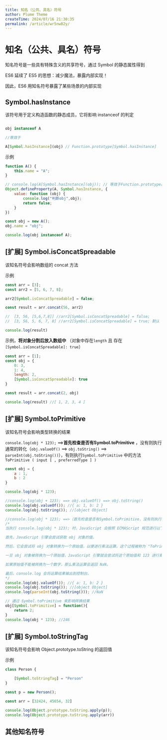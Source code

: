 ```yaml
---
title: 知名（公共、具名）符号
author: Plume Theme
createTime: 2024/07/16 21:30:35
permalink: /article/wr5nw82y/
---
```

# 知名（公共、具名）符号

知名符号是一些具有特殊含义的共享符号，通过 Symbol 的静态属性得到

ES6 延续了 ES5 的思想：减少魔法，暴露内部实现！

因此，ES6 用知名符号暴露了某些场景的内部实现

## Symbol.hasInstance

该符号用于定义构造函数的静态成员，它将影响 instanceof 的判定

```js

obj instanceof A

//等效于

A[Symbol.hasInstance](obj) // Function.prototype[Symbol.hasInstance]

```

示例

```js
function A() {
    this.name = "A";
}

// console.log(A[Symbol.hasInstance](obj)); // 等效于Function.prototype[Symbol.hasInstance] 修改Symbol.hasInstance的方法
Object.defineProperty(A, Symbol.hasInstance, {
    value: function (obj) {
        console.log("判断obj",obj);
        return false;
    }
})

const obj = new A();
obj.name = "obj";

console.log(obj instanceof A);

```

## [扩展] Symbol.isConcatSpreadable

该知名符号会影响数组的 concat 方法

示例

```js
const arr = [3];
const arr2 = [5, 6, 7, 8];

arr2[Symbol.isConcatSpreadable] = false;

const result = arr.concat(56, arr2)

//  [3, 56, [5,6,7,8]] //arr2[Symbol.isConcatSpreadable] = false;
//  [3, 56, 5, 6, 7, 8] //arr2[Symbol.isConcatSpreadable] = true; 默认

console.log(result)
```

示例，**将对象分割后放入数组中** （对象中存在`length` 且 存在`[Symbol.isConcatSpreadable]: true`）

```js
const arr = [1];
const obj = {
    0: 3,
    1: 4,
    length: 2,
    [Symbol.isConcatSpreadable]: true
}

const result = arr.concat(2, obj)

console.log(result) //[ 1, 2, 3, 4 ]
```

## [扩展] Symbol.toPrimitive

该知名符号会影响类型转换的结果

`console.log(obj * 123);` ==>**首先检查是否有Symbol.toPrimitive**
，没有则执行通常的转化（`obj.valueOf()` ==> `obj.toString()` ==> `parseInt(obj.toString())`），有则执行`Symbol.toPrimitive`
中的方法`ToPrimitive ( input [ , preferredType ] )`

```js
const obj = {
    a : 1,
    b : 2
}

console.log(obj * 123);

//console.log(obj + 123); ==> obj.valueOf() ==> obj.toString() 
console.log(obj.valueOf()); //{ a: 1, b: 2 }
console.log(obj.toString()); //[object Object]

//console.log(obj * 123); ==>（首先检查是否有Symbol.toPrimitive，没有则执行通常的转化，有则执行Symbol.toPrimitive中的方法） obj.valueOf() ==> obj.toString() ==> parseInt(obj.toString())
/*
当执行 console.log(obj * 123); 时，JavaScript 会按照 ECMAScript 规范进行以下步骤：

首先，JavaScript 引擎会尝试获取 obj 对象的值。

然后，它会尝试将 obj 对象转换为一个原始值，以便进行乘法运算。这个过程被称为 "ToPrimitive" 转换。如果 obj 对象有 valueOf 方法并且返回一个原始值，那么 JavaScript 引擎会使用这个值。如果 obj 对象没有 valueOf 方法或者 valueOf 方法没有返回一个原始值，那么 JavaScript 引擎会尝试调用 obj 对象的 toString 方法并使用返回的字符串。

一旦 obj 对象被转换为一个原始值，JavaScript 引擎就会尝试将这个原始值和 123 进行乘法运算。如果原始值是一个数字，那么这个运算就会成功。如果原始值不是一个数字（例如，一个字符串），那么 JavaScript 引擎会尝试将这个原始值转换为一个数字。

如果原始值不能被转换为一个数字，那么乘法运算会返回 NaN。

最后，console.log 会将运算结果输出到控制台。
*/
console.log(obj.valueOf()); //{ a: 1, b: 2 }
console.log(obj.toString()); //[object Object]
console.log(parseInt(obj.toString())); //NaN

// 通过 Symbol.toPrimitive 来影响转换结果
obj[Symbol.toPrimitive] = function(){
    return 2;
}
console.log(obj * 123); //246
```

## [扩展] Symbol.toStringTag

该知名符号会影响 Object.prototype.toString 的返回值

示例

```js
class Person {

    [Symbol.toStringTag] = "Person"
}

const p = new Person();

const arr = [32424, 45654, 32]

console.log(Object.prototype.toString.apply(p));
console.log(Object.prototype.toString.apply(arr))

```

## 其他知名符号
